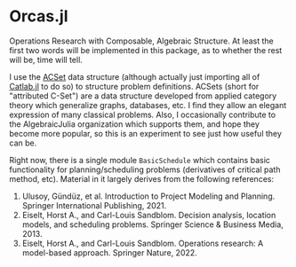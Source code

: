 # Orcas.jl

Operations Research with Composable, Algebraic Structure. At least the first two words will be implemented in this package, as to whether the rest will be, time will tell.

I use the [ACSet](https://github.com/AlgebraicJulia/ACSets.jl) data structure (although actually just importing all of [Catlab.jl](https://github.com/AlgebraicJulia/Catlab.jl) to do so) to structure problem definitions. ACSets (short for "attributed C-Set") are a data structure developed from applied category theory which generalize graphs, databases, etc. I find they allow an elegant expression of many classical problems. Also, I occasionally contribute to the AlgebraicJulia organization which supports them, and hope they become more popular, so this is an experiment to see just how useful they can be.

Right now, there is a single module `BasicSchedule` which contains basic functionality for planning/scheduling problems (derivatives of critical path method, etc). Material in it largely derives from the following references:

  1. Ulusoy, Gündüz, et al. Introduction to Project Modeling and Planning. Springer International Publishing, 2021.
  2. Eiselt, Horst A., and Carl-Louis Sandblom. Decision analysis, location models, and scheduling problems. Springer Science & Business Media, 2013.
  3. Eiselt, Horst A., and Carl-Louis Sandblom. Operations research: A model-based approach. Springer Nature, 2022.
